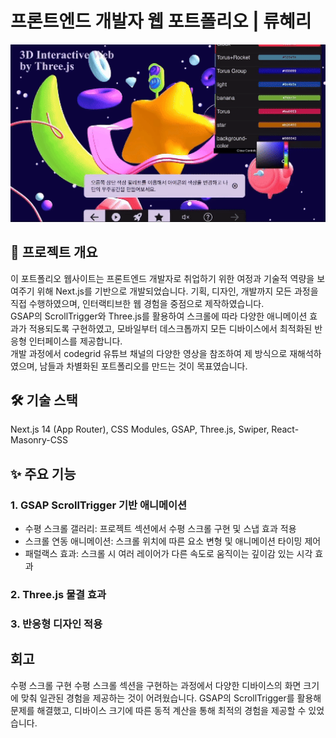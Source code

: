 # 프론트엔드 개발자 웹 포트폴리오 | 류혜리
<img src="public/images/gif/3dinteractive.gif" width="550"></img>

## 📝 프로젝트 개요 
이 포트폴리오 웹사이트는 프론트엔드 개발자로 취업하기 위한 여정과 기술적 역량을 보여주기 위해 Next.js를 기반으로
개발되었습니다. 기획, 디자인, 개발까지 모든 과정을 직접 수행하였으며, 인터랙티브한 웹 경험을 중점으로 제작하였습니다. <br>
GSAP의 ScrollTrigger와 Three.js를 활용하여 스크롤에 따라 다양한 애니메이션 효과가 적용되도록 구현하였고,
모바일부터 데스크톱까지 모든 디바이스에서 최적화된 반응형 인터페이스를 제공합니다.<br>
개발 과정에서 codegrid 유튜브 채널의 다양한 영상을 참조하여 제 방식으로 재해석하였으며,
남들과 차별화된 포트폴리오를 만드는 것이 목표였습니다.


## 🛠️ 기술 스택
Next.js 14 (App Router), CSS Modules, GSAP, Three.js, Swiper, React-Masonry-CSS


## ✨ 주요 기능
### 1. GSAP ScrollTrigger 기반 애니메이션
- 수평 스크롤 갤러리: 프로젝트 섹션에서 수평 스크롤 구현 및 스냅 효과 적용
- 스크롤 연동 애니메이션: 스크롤 위치에 따른 요소 변형 및 애니메이션 타이밍 제어
- 패럴랙스 효과: 스크롤 시 여러 레이어가 다른 속도로 움직이는 깊이감 있는 시각 효과

### 2. Three.js 물결 효과

### 3. 반응형 디자인 적용

## 회고
수평 스크롤 구현
수평 스크롤 섹션을 구현하는 과정에서 다양한 디바이스의 화면 크기에 맞춰 일관된 경험을 제공하는 것이 어려웠습니다. GSAP의 ScrollTrigger를 활용해 문제를 해결했고, 디바이스 크기에 따른 동적 계산을 통해 최적의 경험을 제공할 수 있었습니다.

